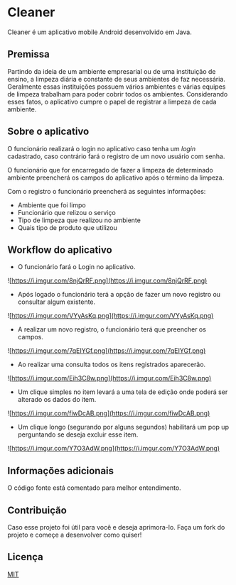# Cleaner

Cleaner é um aplicativo mobile Android desenvolvido em Java.


## Premissa

Partindo da ideia de um ambiente empresarial ou de uma instituição de ensino, a limpeza diária e constante de seus ambientes de faz necessária. Geralmente essas instituições possuem vários ambientes e várias equipes de limpeza trabalham para poder cobrir todos os ambientes. Considerando esses fatos, o aplicativo cumpre o papel de registrar a limpeza de cada ambiente.

## Sobre o aplicativo

O funcionário realizará o login no aplicativo caso tenha um *login* cadastrado, caso contrário fará o registro de um novo usuário com senha.

O funcionário que for encarregado de fazer a limpeza de determinado ambiente preencherá os campos do aplicativo após o término da limpeza.

Com o registro o funcionário preencherá as seguintes informações:

- Ambiente que foi limpo
- Funcionário que relizou o serviço
- Tipo de limpeza que realizou no ambiente
- Quais tipo de produto que utilizou

## Workflow do aplicativo

- O funcionário fará o Login no aplicativo.

![https://i.imgur.com/8njQrRF.png](https://i.imgur.com/8njQrRF.png)

- Após logado o funcionário terá a opção de fazer um novo registro ou consultar algum existente.

![https://i.imgur.com/VYyAsKq.png](https://i.imgur.com/VYyAsKq.png)

- A realizar um novo registro, o funcionário terá que preencher os campos.

![https://i.imgur.com/7qEIYGf.png](https://i.imgur.com/7qEIYGf.png)

- Ao realizar uma consulta todos os itens registrados aparecerão.

![https://i.imgur.com/Eih3C8w.png](https://i.imgur.com/Eih3C8w.png)

- Um clique simples no item levará a uma tela de edição onde poderá ser alterado os dados do item.

![https://i.imgur.com/fiwDcAB.png](https://i.imgur.com/fiwDcAB.png)

- Um clique longo (segurando por alguns segundos) habilitará um pop up perguntando se deseja excluir esse item.

![https://i.imgur.com/Y7O3AdW.png](https://i.imgur.com/Y7O3AdW.png)

## Informações adicionais

O código fonte está comentado para melhor entendimento.

## Contribuição

Caso esse projeto foi útil para você e deseja aprimora-lo. Faça um fork do projeto e começe a desenvolver como quiser!

## Licença
[MIT](https://choosealicense.com/licenses/mit/)
